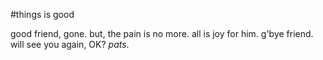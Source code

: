 #things is good

good friend, gone. but, the pain is no more. all is joy for him.
g'bye friend. will see you again, OK? *pats*.
